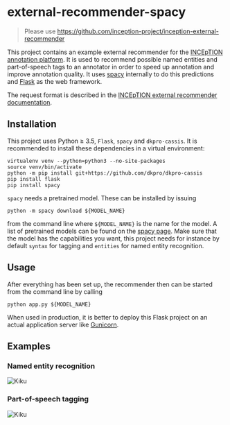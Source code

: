# external-recommender-spacy

> Please use https://github.com/inception-project/inception-external-recommender

This project contains an example external recommender for the [INCEpTION annotation platform](https://inception-project.github.io/). It is used to recommend possible named entities and part-of-speech tags to an annotator in order to speed up annotation and improve annotation quality. It uses [spacy](https://spacy.io/) internally to do this predictions and [Flask](http://flask.pocoo.org/) as the web framework.

The request format is described in the [INCEpTION external recommender documentation](https://inception-project.github.io//releases/0.6.1/docs/developer-guide.html#_external_recommender).

## Installation

This project uses Python ≥ 3.5, `Flask`, `spacy` and `dkpro-cassis`. It is recommended to install these dependencies in a virtual environment:

    virtualenv venv --python=python3 --no-site-packages
    source venv/bin/activate
    python -m pip install git+https://github.com/dkpro/dkpro-cassis
    pip install flask
    pip install spacy
    
`spacy` needs a pretrained model. These can be installed by issuing   
    
    python -m spacy download ${MODEL_NAME}
    
from the command line where `${MODEL_NAME}` is the name for the model. A list of pretrained models can be found on the [spacy page](https://spacy.io/usage/models#section-available). Make sure that the model has the capabilities you want, this project needs for instance by default `syntax` for tagging and `entities` for named entity recognition.

## Usage

After everything has been set up, the recommender then can be started from the command line by calling

    python app.py ${MODEL_NAME}
    
When used in production, it is better to deploy this Flask project on an actual application server like [Gunicorn](https://gunicorn.org/).

## Examples

### Named entity recognition

![Kiku](images/ner_jordan.png)

### Part-of-speech tagging 

![Kiku](images/pos_obama.png)

